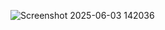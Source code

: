 
![Screenshot 2025-06-03 142036](https://github.com/user-attachments/assets/505f2795-a779-49d6-91ec-d5f71201308a)
